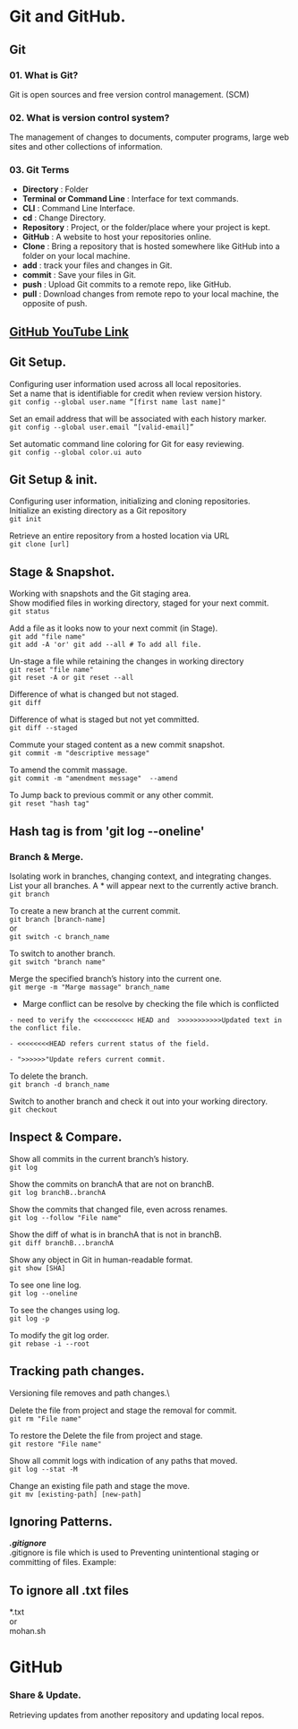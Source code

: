 
# Git and GitHub.
## Git
### 01. What is Git?
Git is open sources and free version control management. (SCM)
### 02. What is version control system?
The management of changes to documents, computer programs, large web sites and other collections of information.
### 03. Git Terms
- **Directory** : Folder
- **Terminal or Command Line** : Interface for text commands.
- **CLI** : Command Line Interface.
- **cd** : Change Directory.
- **Repository** : Project, or the folder/place where your project is kept.
- **GitHub** : A website to host your repositories online.
- **Clone** : Bring a repository that is hosted somewhere like GitHub into a folder on your local machine.
- **add** : track your files and changes in Git.
- **commit** : Save your files in Git.
- **push** : Upload Git commits to a remote repo, like GitHub.
- **pull** : Download changes from remote repo to your local machine, the opposite of push.

## [GitHub YouTube Link](https://www.youtube.com/watch?v=tRZGeaHPoaw)

## Git Setup.
Configuring user information used across all local repositories.\
Set a name that is identifiable for credit when review version history.\
`git config --global user.name “[first name last name]"`

Set an email address that will be associated with each history marker.\
`git config --global user.email “[valid-email]”`

Set automatic command line coloring for Git for easy reviewing.\
`git config --global color.ui auto`

## Git Setup & init.
Configuring user information, initializing and cloning repositories.\
Initialize an existing directory as a Git repository\
`git init`

Retrieve an entire repository from a hosted location via URL\
`git clone [url]`

## Stage & Snapshot.
Working with snapshots and the Git staging area.\
Show modified files in working directory, staged for your next commit.\
`git status`

Add a file as it looks now to your next commit (in Stage).\
`git add "file name"`\
`git add -A 'or' git add --all # To add all file.`

Un-stage a file while retaining the changes in working directory\
`git reset "file name"`\
`git reset -A or git reset --all`

Difference of what is changed but not staged.\
`git diff`

Difference of what is staged but not yet committed.\
`git diff --staged`

Commute your staged content as a new commit snapshot.\
`git commit -m "descriptive message"`

To amend the commit massage.\
`git commit -m "amendment message"  --amend`

To Jump back to previous commit or any other commit.\
`git reset "hash tag"`

## Hash tag is from 'git log --oneline'
### Branch & Merge.

Isolating work in branches, changing context, and integrating changes.\
List your all branches. A * will appear next to the currently active branch.\
`git branch`

To create a new branch at the current commit.\
`git branch [branch-name]`\
or\
`git switch -c branch_name`

To switch to another branch.\
`git switch "branch name"`

Merge the specified branch’s history into the current one.\
`git merge -m "Marge massage" branch_name`

- Marge conflict can be resolve by checking the file which is conflicted
```
- need to verify the <<<<<<<<<< HEAD and  >>>>>>>>>>>Updated text in the conflict file.

- <<<<<<<<HEAD refers current status of the field.

- ">>>>>>"Update refers current commit.
```
To delete the branch.\
`git branch -d branch_name`

Switch to another branch and check it out into your working directory.\
`git checkout`

## Inspect & Compare.
Show all commits in the current branch’s history.\
`git log`

Show the commits on branchA that are not on branchB.\
`git log branchB..branchA`

Show the commits that changed file, even across renames.\
`git log --follow "File name"`

Show the diff of what is in branchA that is not in branchB.\
`git diff branchB...branchA`

Show any object in Git in human-readable format.\
`git show [SHA]`

To see one line log.\
`git log --oneline`

To see the changes using log.\
`git log -p`

To modify the git log order.\
`git rebase -i --root`

## Tracking path changes.
Versioning file removes and path changes.\

Delete the file from project and stage the removal for commit.\
`git rm "File name"`

To restore the Delete the file from project and stage.\
`git restore "File name"`

Show all commit logs with indication of any paths that moved.\
`git log --stat -M`

Change an existing file path and stage the move.\
`git mv [existing-path] [new-path]`

## Ignoring Patterns.
***.gitignore***\
.gitignore is file which is used to Preventing unintentional staging or committing of files.
Example:
## To ignore all .txt files
*.txt\
or\
mohan.sh
# GitHub
### Share & Update.
Retrieving updates from another repository and updating local repos.